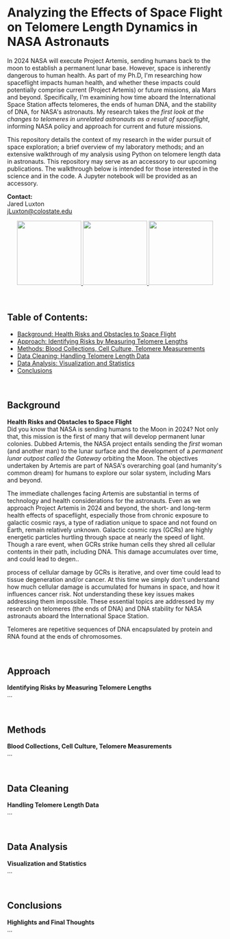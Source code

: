 # Analyzing the Effects of Space Flight on Telomere Length Dynamics in NASA Astronauts
  
In 2024 NASA will execute Project Artemis, sending humans back to the moon to establish a permanent lunar base. However, space is inherently dangerous to human health. As part of my Ph.D, I'm researching how spaceflight impacts human health, and whether these impacts could potentially comprise current (Project Artemis) or future missions, ala Mars and beyond. Specifically, I'm examining how time aboard the International Space Station affects telomeres, the ends of human DNA, and the stability of DNA, for NASA's astronauts. My research takes the *first look at the changes to telomeres in unrelated astronauts as a result of spaceflight*, informing NASA policy and approach for current and future missions.

This repository details the context of my research in the wider pursuit of space exploration; a brief overview of my laboratory methods; and an extensive walkthrough of my analysis using Python on telomere length data in astronauts. This repository may serve as an accessory to our upcoming publications. The walkthrough below is intended for those interested in the science and in the code. A Jupyter notebook will be provided as an accessory. 

**Contact:**  
Jared Luxton  
jLuxton@colostate.edu

<p align="center">
<a href="url">
<img src="https://upload.wikimedia.org/wikipedia/commons/thumb/c/c3/Python-logo-notext.svg/200px-Python-logo-notext.svg.png" height="150"> 
<img src="https://cdn1.medicalnewstoday.com/content/images/articles/319/319971/space-explorer.jpg" height="150">
<img src="https://abm-website-assets.s3.amazonaws.com/rdmag.com/s3fs-public/embedded_image/2017/04/telomere-chromosome-stock.jpg" height="150">
</a>
</p>
&nbsp;
&nbsp;   

## Table of Contents:
* [Background: Health Risks and Obstacles to Space Flight](#background) 
* [Approach: Identifying Risks by Measuring Telomere Lengths](#approach)
* [Methods: Blood Collections, Cell Culture, Telomere Measurements](#methods)
* [Data Cleaning: Handling Telomere Length Data](#data-cleaning)
* [Data Analysis: Visualization and Statistics](#data-analysis)
* [Conclusions](#conclusions)

&nbsp;    

## Background 
**Health Risks and Obstacles to Space Flight**\
Did you know that NASA is sending humans to the Moon in 2024? Not only that, this mission is the first of many that will develop permanent lunar colonies. Dubbed Artemis, the NASA project entails sending the *first* woman (and another man) to the lunar surface and the development of a *permanent lunar outpost called the Gateway* orbiting the Moon. The objectives undertaken by Artemis are part of NASA's overarching goal (and humanity's common dream) for humans to explore our solar system, including Mars and beyond. 

The immediate challenges facing Artemis are substantial in terms of technology and health considerations for the astronauts. Even as we approach Project Artemis in 2024 and beyond, the short- and long-term health effects of spaceflight, especially those from chronic exposure to galactic cosmic rays, a type of radiation unique to space and not found on Earth, remain relatively unknown. Galactic cosmic rays (GCRs) are highly energetic particles hurtling through space at nearly the speed of light. Though a rare event, when GCRs strike human cells they shred all cellular contents in their path, including DNA. This damage accumulates over time, and could lead to degen..

process of cellular damage by GCRs is iterative, and over time could lead to tissue degeneration and/or cancer. At this time we simply don't understand how much cellular damage is accumulated for humans in space, and how it influences cancer risk. Not understanding these key issues makes addressing them impossible. These essential topics are addressed by my research on telomeres (the ends of DNA) and DNA stability for NASA astronauts aboard the International Space Station.

Telomeres are repetitive sequences of DNA encapsulated by protein and RNA found at the ends of chromosomes.

&nbsp; 

## Approach 
**Identifying Risks by Measuring Telomere Lengths**\
...

&nbsp; 

## Methods
**Blood Collections, Cell Culture, Telomere Measurements**\
...

&nbsp; 

## Data Cleaning 
**Handling Telomere Length Data**\
...

&nbsp; 

## Data Analysis
**Visualization and Statistics**\
...

&nbsp; 

## Conclusions
**Highlights and Final Thoughts**\
...

&nbsp; 
&nbsp; 
